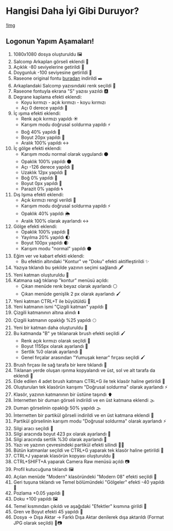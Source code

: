 # Hangisi Daha İyi Gibi Duruyor?

[!Img](https://i.hizliresim.com/2eh5655.png)

## Logonun Yapım Aşamaları!

1. 1080x1080 dosya oluşturuldu 🖼️
2. Salcomp Arkaplan görseli eklendi 📸
3. Açıklık -80 seviyelerine getirildi 🌟
4. Doygunluk -100 seviyesine getirildi 🎨
5. Raseone original fontu [buradan](https://www.dafontfree.net/raseone-original/f188030.htm) indirildi ✒️
6. Arkaplandaki Salcomp yazısındaki renk seçildi 🌈
7. Raseone fontuyla ekrana "S" yazısı yazıldı 🅰️
8. Degrane kaplama efekti eklendi:
   - Koyu kırmızı - açık kırmızı - koyu kırmızı
   - Açı 0 derece yapıldı 🌆
9. İç ışıma efekti eklendi:
   - Renk açık kırmızı yapıldı ☀️
   - Karışım modu doğrusal soldurma yapıldı ⚡
   - Boğ 40% yapıldı 🌟
   - Boyut 20px yapıldı 📏
   - Aralık 100% yapıldı ↔️
10. İç gölge efekti eklendi:
    - Karışım modu normal olarak uygulandı ⚫
    - Opaklık 100% yapıldı 🌑
    - Açı -126 derece yapıldı 🌌
    - Uzaklık 12px yapıldı 🌠
    - Boğ 0% yapıldı 🔲
    - Boyut 0px yapıldı 🔳
    - Parazit 0% yapıldı 🌀
11. Dış Işıma efekti eklendi:
    - Açık kırmızı rengi verildi 🌅
    - Karışım modu doğrusal soldurma yapıldı ⚡
    - Opaklık 40% yapıldı 🌦️
    - Aralık 100% olarak ayarlandı ↔️
12. Gölge efekti eklendi:
    - Opaklık 100% yapıldı 🌚
    - Yayılma 20% yapıldı 🌓
    - Boyut 100px yapıldı 🌒
    - Karışım modu "normal" yapıldı ⚫
13. Eğim ver ve kabart efekti eklendi:
    - Bu efektin altındaki "Kontur" ve "Doku" efekti aktifleştirildi ✨
14. Yazıya tıklandı bu şekilde yazının seçimi sağlandı 🖋️
15. Yeni katman oluşturuldu 📂
16. Katmana sağ tıklanıp "kontur" menüsü açıldı:
    - Çıkan menüde renk beyaz olarak ayarlandı ⚪
    - Çıkan menüde genişlik 2 px olarak ayarlandı 🖌️
17. Yeni katman CTRL+T ile büyütüldü 📏
18. Yeni katmanın ismi "Çizgili katman" yapıldı 📝
19. Çizgili katmanının altına alındı ⬇️
20. Çizgili katmanın opaklığı %25 yapıldı 🌕
21. Yeni bir katman daha oluşturuldu 📂
22. Bu katmanda "B" ye tıklanarak brush efekti seçildi 🖌️
    - Renk açık kırmızı olarak seçildi 🎨
    - Boyut 1155px olarak ayarlandı 📏
    - Sertlik %0 olarak ayarlandı 🌟
    - Genel fırçalar arasından "Yumuşak kenar" fırçası seçildi 🖌️
23. Brush fırçası ile sağ tarafa bir kere tıklandı 🎨
24. Tıklanan yerde oluşan ışınma kopyalandı ve üst, sol ve alt tarafa da eklendi 🌟
25. Elde edilen 4 adet brush katmanı CTRL+G ile tek klasör haline getirildi 📂
26. Oluşturulan tek klasörün karışımı "Doğrusal soldurma" olarak ayarlandı ⚡
27. Klasör, yazının katmanının bir üstüne taşındı ⬆️
28. İnternetten bir duman görseli indirildi ve en üst katmana eklendi 🌫️
29. Duman görselinin opaklığı 50% yapıldı 🌫️
30. İnternetten bir partikül görseli indirildi ve en üst katmana eklendi 🌠
31. Partikül görselinin karışım modu "Doğrusal soldurma" olarak ayarlandı ⚡
32. Silgi aracı seçildi 🧽
33. Silgi aracında boyut 423 px olarak ayarlandı 📏
34. Silgi aracında sertlik %30 olarak ayarlandı 🧽
35. Yazı ve yazının çevresindeki partikül efekti silindi 📝🌠
36. Bütün katmanlar seçildi ve CTRL+G yaparak tek klasör haline getirildi 📂
37. CTRL+J yaparak klasörün kopyası oluşturuldu 📂
38. CTRL+SHIFT+A yaparak Camera Raw menüsü açıldı 📷
39. Profil kutucuğuna tıklandı 🖼️
40. Açılan menüde "Modern" klasöründeki "Modern 08" efekti seçildi 🌟
41. Geri tuşuna tıklandı ve Temel bölümündeki "Gölgeler" efekti -40 yapıldı 🌄
42. Pozlama +0.05 yapıldı 📸
43. Doku +100 yapıldı 🖼️
44. Temel kısmından çıkıldı ve aşağıdaki "Efektler" kısmına girildi 🌌
45. Gren ve Boyut efekti 45 yapıldı 🌠
46. Dosya -> Dışa Aktar -> Farklı Dışa Aktar denilerek dışa aktarıldı (Format JPG olarak seçildi) 📂📷
